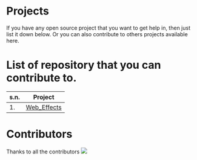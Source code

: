 # Projects
If you have any open source project that you want to get help in, then just list it down below. Or you can also contribute to others projects available here.
<!--
Don't forget to use the same format. You can copy it from down below.
Format:

|s.n.|[Project_name](link-of-repository)|

-->
# List of repository that you can contribute to.

|s.n. | Project |
|---- | ------- |
|1.|[Web_Effects](https://github.com/basantasharma/HTML_CSS_Effects.git)|

# Contributors
Thanks to all the contributors 
<a href="https://github.com/BMC-BOSC/Projects/graphs/contributors">
  <img src="https://contrib.rocks/image?repo=BMC-BOSC/Projects" />
</a>
